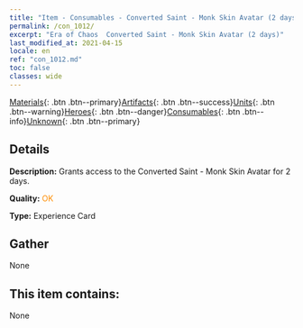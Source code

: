 ```yaml
---
title: "Item - Consumables - Converted Saint - Monk Skin Avatar (2 days)"
permalink: /con_1012/
excerpt: "Era of Chaos  Converted Saint - Monk Skin Avatar (2 days)"
last_modified_at: 2021-04-15
locale: en
ref: "con_1012.md"
toc: false
classes: wide
---
```

 [Materials](/Items/){: .btn .btn--primary}[Artifacts](/Items/Artifacts/){: .btn .btn--success}[Units](/Items/Units/){: .btn .btn--warning}[Heroes](/Items/Heroes/){: .btn .btn--danger}[Consumables](/Items/Consumables/){: .btn .btn--info}[Unknown](/Items/Unknown/){: .btn .btn--primary}

## Details
 **Description:** Grants access to the Converted Saint - Monk Skin Avatar for 2 days.

 **Quality:** <span style="color: #FF8C00">OK</span>

 **Type:** Experience Card

## Gather

  None

## This item contains:

  None

